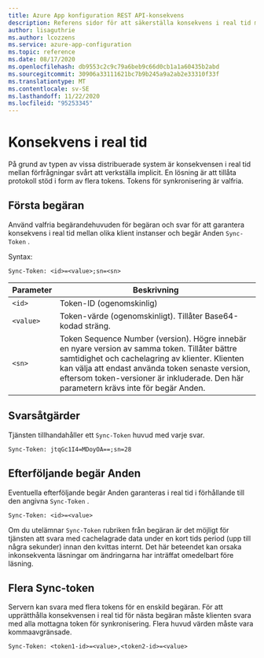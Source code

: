 ```yaml
---
title: Azure App konfiguration REST API-konsekvens
description: Referens sidor för att säkerställa konsekvens i real tid med hjälp av Azure App konfigurations REST API
author: lisaguthrie
ms.author: lcozzens
ms.service: azure-app-configuration
ms.topic: reference
ms.date: 08/17/2020
ms.openlocfilehash: db9553c2c9c79a6beb9c66d0cb1a1a60435b2abd
ms.sourcegitcommit: 30906a33111621bc7b9b245a9a2ab2e33310f33f
ms.translationtype: MT
ms.contentlocale: sv-SE
ms.lasthandoff: 11/22/2020
ms.locfileid: "95253345"
---
```

# <a name="real-time-consistency"></a>Konsekvens i real tid

På grund av typen av vissa distribuerade system är konsekvensen i real tid mellan förfrågningar svårt att verkställa implicit. En lösning är att tillåta protokoll stöd i form av flera tokens. Tokens för synkronisering är valfria.

## <a name="initial-request"></a>Första begäran

Använd valfria begärandehuvuden för begäran och svar för att garantera konsekvens i real tid mellan olika klient instanser och begär Anden `Sync-Token` .

Syntax:

```http
Sync-Token: <id>=<value>;sn=<sn>
```

|Parameter|Beskrivning|
|--|--|
| `<id>` | Token-ID (ogenomskinlig) |
| `<value>` | Token-värde (ogenomskinligt). Tillåter Base64-kodad sträng. |
| `<sn>` | Token Sequence Number (version). Högre innebär en nyare version av samma token. Tillåter bättre samtidighet och cachelagring av klienter. Klienten kan välja att endast använda token senaste version, eftersom token-versioner är inkluderade. Den här parametern krävs inte för begär Anden. |

## <a name="response"></a>Svarsåtgärder

Tjänsten tillhandahåller ett `Sync-Token` huvud med varje svar.

```http
Sync-Token: jtqGc1I4=MDoyOA==;sn=28
```

## <a name="subsequent-requests"></a>Efterföljande begär Anden

Eventuella efterföljande begär Anden garanteras i real tid i förhållande till den angivna `Sync-Token` .

```http
Sync-Token: <id>=<value>
```

Om du utelämnar `Sync-Token` rubriken från begäran är det möjligt för tjänsten att svara med cachelagrade data under en kort tids period (upp till några sekunder) innan den kvittas internt. Det här beteendet kan orsaka inkonsekventa läsningar om ändringarna har inträffat omedelbart före läsning.

## <a name="multiple-sync-tokens"></a>Flera Sync-token

Servern kan svara med flera tokens för en enskild begäran. För att upprätthålla konsekvensen i real tid för nästa begäran måste klienten svara med alla mottagna token för synkronisering. Flera huvud värden måste vara kommaavgränsade.

```http
Sync-Token: <token1-id>=<value>,<token2-id>=<value>
```
